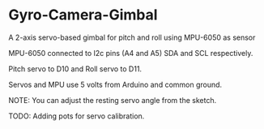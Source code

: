 # Gyro-Camera-Gimbal

A 2-axis servo-based gimbal for pitch and roll using MPU-6050 as sensor

MPU-6050 connected to I2c pins (A4 and A5) SDA and SCL respectively.

Pitch servo to D10 and Roll servo to D11.

Servos and MPU use 5 volts from Arduino and common ground.

NOTE: You can adjust the resting servo angle from the sketch.

TODO: Adding pots for servo calibration.
